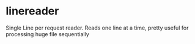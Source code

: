 linereader
==========

Single Line per request reader. Reads one line at a time, pretty useful for processing huge file sequentially